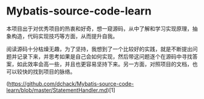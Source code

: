 # Mybatis-source-code-learn
本项目出于对优秀项目的热衷和好奇，想一窥源码，从中了解和学习实现原理，抽象构造，代码实现技巧等方面，从而提升自我。

阅读源码十分枯燥无趣，为了坚持，我想到了一个比较好的实践，就是不断提出问题并记录下来，并思考如果是自己会如何实现，然后带这问题逐个在源码中寻找答案，如此效率会高一些，并且也更容易坚持下来。另一方面，对照项目的文档，也可以较快的找到项目的脉络。

(https://github.com/dchack/Mybatis-source-code-learn/blob/master/StatementHandler.md)[1]
